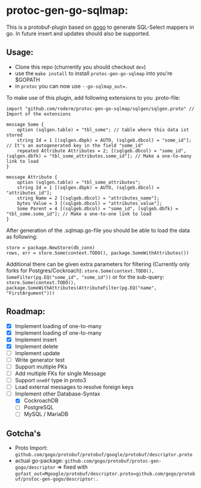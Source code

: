 # protoc-gen-go-sqlmap:
This is a protobuf-plugin based on [gogo](https://github.com/gogo/protobuf) to generate SQL-Select mappers in go. In future insert and updates should also be supported.

## Usage:
* Clone this repo (churrently you should checkout `dev`)
* use the `make install` to install `protoc-gen-go-sqlmap` into you're $GOPATH
* in `protoc` you can now use `--go-sqlmap_out=.`

To make use of this plugin, add following extensions to you .proto-file:
```
import "github.com/roderm/protoc-gen-go-sqlmap/sqlgen/sqlgen.proto" // Import of the extensions

message Some {
    option (sqlgen.table) = "tbl_some"; // table where this data ist stored
    string Id = 1 [(sqlgen.dbpk) = AUTO, (sqlgeb.dbcol) = "some_id"]; // It's an autogenerated key in the field "some_id"
    repeated Attribute Attributes = 2; [(sqlgeb.dbcol) = "some_id", (sqlgen.dbfk) = "tbl_some_attributes.some_id"]; // Make a one-to-many link to load
}

message Attribute {
    option (sqlgen.table) = "tbl_some_attributes";
    string Id = 1 [(sqlgen.dbpk) = AUTO, (sqlgeb.dbcol) = "attributes_id"];
    string Name = 2 [(sqlgeb.dbcol) = "attributes_name"];
    bytes Value = 3 [(sqlgeb.dbcol) = "attributes_value"];
    Some Parent = 4 [(sqlgeb.dbcol) = "some_id", (sqlgeb.dbfk) = "tbl_some.some_id"]; // Make a one-to-one link to load
}
```
After generation of the .sqlmap.go-file you should be able to load the data as following:
```
store = package.NewStore(db_conn)
rows, err = store.Some(context.TODO(), package.SomeWithAttributes())
```
Additional there can be given extra parameters for filtering (Currently only forks for Postgres/Cockroach):
`store.Some(context.TODO(), SomeFilter(pg.EQ("some_id", "some_id"))`
or for the sub-query:
`store.Some(context.TODO(), package.SomeWithAttributes(AttributeFilter(pg.EQ("name", "FirstArgument")))`

## Roadmap:
- [x] Implement loading of one-to-many
- [x] Implement loading of one-to-many
- [x] Implement insert
- [x] Implement delete
- [ ] Implement update
- [ ] Write generator test 
- [ ] Support multiple PKs
- [ ] Add multiple FKs for single Message
- [ ] Support `oneOf` type in proto3
- [ ] Load external messages to resolve foreign keys
- [ ] Implement other Database-Syntax
    - [x] CockroachDB
    - [ ] PostgreSQL
    - [ ] MySQL / MariaDB

## Gotcha's
* Proto Import: `github.com/gogo/protobuf/protobuf/google/protobuf/descriptor.proto`
* actual go-package: `github.com/gogo/protobuf/protoc-gen-gogo/descriptor`
=> fixed with `gofast_out=Mgoogle/protobuf/descriptor.proto=github.com/gogo/protobuf/protoc-gen-gogo/descriptor:.`